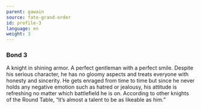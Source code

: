 ```yaml
---
parent: gawain
source: fate-grand-order
id: profile-3
language: en
weight: 3
---
```


### Bond 3

A knight in shining armor. A perfect gentleman with a perfect smile.
Despite his serious character, he has no gloomy aspects and treats everyone with honesty and sincerity.
He gets enraged from time to time but since he never holds any negative emotion such as hatred or jealousy, his attitude is refreshing no matter which battlefield he is on.
According to other knights of the Round Table, “it’s almost a talent to be as likeable as him.”
